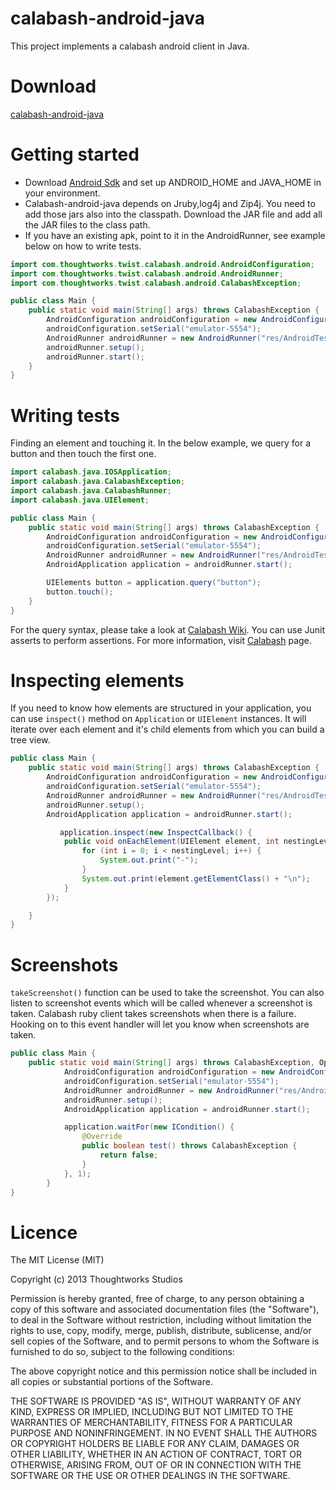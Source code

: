 calabash-android-java
=====================

This project implements a calabash android client in Java.

Download
=========

[calabash-android-java](https://github.com/vishnukarthikl/calabash-android-java/releases/)

Getting started
===============
* Download [Android Sdk](https://developer.android.com/sdk/index.html) and set up ANDROID_HOME and JAVA_HOME in your environment.
* Calabash-android-java depends on Jruby,log4j and Zip4j. You need to add those jars also into the classpath. Download the JAR file and add all the JAR files to the class path.
* If you have an existing apk, point to it in the AndroidRunner, see example below on how to write tests.

```java
import com.thoughtworks.twist.calabash.android.AndroidConfiguration;
import com.thoughtworks.twist.calabash.android.AndroidRunner;
import com.thoughtworks.twist.calabash.android.CalabashException;

public class Main {
    public static void main(String[] args) throws CalabashException {
        AndroidConfiguration androidConfiguration = new AndroidConfiguration();
        androidConfiguration.setSerial("emulator-5554");
        AndroidRunner androidRunner = new AndroidRunner("res/AndroidTestApplication.apk", androidConfiguration);
        androidRunner.setup();
        androidRunner.start();
    }
}
```

Writing tests
==============

Finding an element and touching it. In the below example, we query for a button and then touch the first one.

```java
import calabash.java.IOSApplication;
import calabash.java.CalabashException;
import calabash.java.CalabashRunner;
import calabash.java.UIElement;

public class Main {
    public static void main(String[] args) throws CalabashException {
        AndroidConfiguration androidConfiguration = new AndroidConfiguration();
        androidConfiguration.setSerial("emulator-5554");
        AndroidRunner androidRunner = new AndroidRunner("res/AndroidTestApplication.apk", androidConfiguration);
        AndroidApplication application = androidRunner.start();

        UIElements button = application.query("button");
        button.touch();
    }
}
```

For the query syntax, please take a look at [Calabash Wiki](http://blog.lesspainful.com/2012/12/18/Android-Query/). You can use Junit asserts to perform assertions. For more information, visit [Calabash](https://github.com/calabash/calabash-android) page.

Inspecting elements
===================

If you need to know how elements are structured in your application, you can use `inspect()` method on `Application` or `UIElement` instances. It will iterate over each element and it's child elements from which you can build a tree view.

```java
public class Main {
    public static void main(String[] args) throws CalabashException {
        AndroidConfiguration androidConfiguration = new AndroidConfiguration();
        androidConfiguration.setSerial("emulator-5554");
        AndroidRunner androidRunner = new AndroidRunner("res/AndroidTestApplication.apk", androidConfiguration);
        androidRunner.setup();
        AndroidApplication application = androidRunner.start();

           application.inspect(new InspectCallback() {
   			public void onEachElement(UIElement element, int nestingLevel) {
   				for (int i = 0; i < nestingLevel; i++) {
   					System.out.print("-");
   				}
   				System.out.print(element.getElementClass() + "\n");
   			}
   		});

    }
}
```

Screenshots
==============

`takeScreenshot()` function can be used to take the screenshot. You can also listen to screenshot events which will be called whenever a screenshot is taken. Calabash ruby client takes screenshots when there is a failure. Hooking on to this event handler will let you know when screenshots are taken.

```java
public class Main {
    public static void main(String[] args) throws CalabashException, OperationTimedoutException {
            AndroidConfiguration androidConfiguration = new AndroidConfiguration();
            androidConfiguration.setSerial("emulator-5554");
            AndroidRunner androidRunner = new AndroidRunner("res/AndroidTestApplication.apk", androidConfiguration);
            androidRunner.setup();
            AndroidApplication application = androidRunner.start();

            application.waitFor(new ICondition() {
                @Override
                public boolean test() throws CalabashException {
                    return false;
                }
            }, 1);
        }
}
```

Licence
==========

The MIT License (MIT)

Copyright (c) 2013 Thoughtworks Studios

Permission is hereby granted, free of charge, to any person obtaining a copy
of this software and associated documentation files (the "Software"), to deal
in the Software without restriction, including without limitation the rights
to use, copy, modify, merge, publish, distribute, sublicense, and/or sell
copies of the Software, and to permit persons to whom the Software is
furnished to do so, subject to the following conditions:

The above copyright notice and this permission notice shall be included in
all copies or substantial portions of the Software.

THE SOFTWARE IS PROVIDED "AS IS", WITHOUT WARRANTY OF ANY KIND, EXPRESS OR
IMPLIED, INCLUDING BUT NOT LIMITED TO THE WARRANTIES OF MERCHANTABILITY,
FITNESS FOR A PARTICULAR PURPOSE AND NONINFRINGEMENT. IN NO EVENT SHALL THE
AUTHORS OR COPYRIGHT HOLDERS BE LIABLE FOR ANY CLAIM, DAMAGES OR OTHER
LIABILITY, WHETHER IN AN ACTION OF CONTRACT, TORT OR OTHERWISE, ARISING FROM,
OUT OF OR IN CONNECTION WITH THE SOFTWARE OR THE USE OR OTHER DEALINGS IN
THE SOFTWARE.

